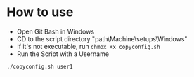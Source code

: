 # How to use

- Open Git Bash in Windows
- CD to the script directory "path\Machine\setups\Windows"
- If it's not executable, run `chmox +x copyconfig.sh`
- Run the Script with a Username
```bash
./copyconfig.sh user1
```
